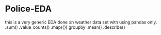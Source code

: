# Police-EDA
this is a very generic EDA done on weather data set with using pandas only.
.sum()
.value_counts()
.map({})
groupby
.mean()
.describe()
